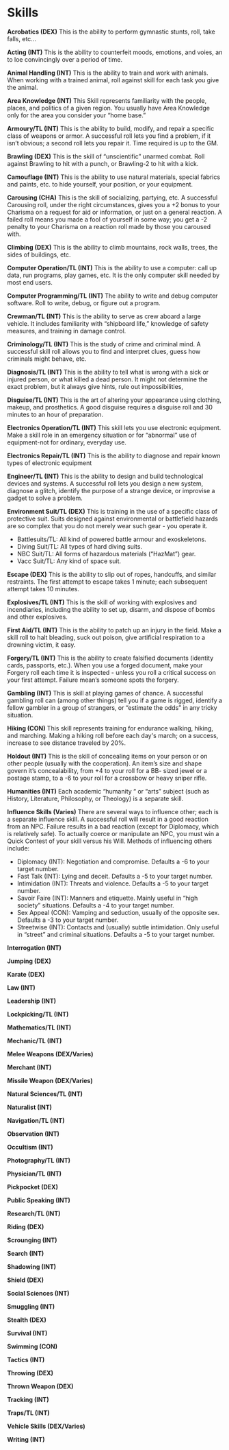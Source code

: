 Skills
======

**Acrobatics (DEX)**
This is the ability to perform gymnastic stunts, roll, take falls, etc...

**Acting (INT)**
This is the ability to counterfeit moods, emotions, and voies, an to loe convincingly over a period of time.

**Animal Handling (INT)**
This is the ability to train and work with animals. When working with a trained animal, roll against skill for each task you give the animal.

**Area Knowledge (INT)**
This Skill represents familiarity with the people, places, and politics of a given region. You usually have Area Knowledge only for the area you consider your “home base.”

**Armoury/TL (INT)**
This is the ability to build, modify, and repair a specific class of weapons or armor. A successful roll lets you find a problem, if it isn’t obvious; a second roll lets you repair it. Time required is up to the GM.

**Brawling (DEX)**
This is the skill of “unscientific” unarmed combat. Roll against Brawling to hit with a punch, or Brawling-2 to hit with a kick.

**Camouflage (INT)**
This is the ability to use natural materials, special fabrics and paints, etc. to hide yourself, your position, or your equipment.

**Carousing (CHA)**
This is the skill of socializing, partying, etc. A successful Carousing roll, under the right circumstances, gives you a +2 bonus to your Charisma on a request for aid or information, or just on a general reaction. A failed roll means you made a fool of yourself in some way; you get a -2 penalty to your Charisma on a reaction roll made by those you caroused with.

**Climbing (DEX)**
This is the ability to climb mountains, rock walls, trees, the sides of buildings, etc.

**Computer Operation/TL (INT)**
This is the ability to use a computer: call up data, run programs, play games, etc. It is the only computer skill needed by most end users.

**Computer Programming/TL (INT)**
The ability to write and debug computer software. Roll to write, debug, or figure out a program.

**Crewman/TL (INT)**
This is the ability to serve as crew aboard a large vehicle. It includes familiarity with “shipboard life,” knowledge of safety measures, and training in damage control.

**Criminology/TL (INT)**
This is the study of crime and criminal mind. A successful skill roll allows you to find and interpret clues, guess how criminals might behave, etc.

**Diagnosis/TL (INT)**
This is the ability to tell what is wrong with a sick or injured person, or what killed a dead person. It might not determine the exact problem, but it always give hints, rule out impossibilities,

**Disguise/TL (INT)**
This is the art of altering your appearance using clothing, makeup, and prosthetics. A good disguise requires a disguise roll and 30 minutes to an hour of preparation.

**Electronics Operation/TL (INT)**
This skill lets you use electronic equipment. Make a skill role in an emergency situation or for “abnormal” use of equipment-not for ordinary, everyday use.

**Electronics Repair/TL (INT)**
This is the ability to diagnose and repair known types of electronic equipment

**Engineer/TL (INT)**
This is the ability to design and build technological devices and systems. A successful roll lets you design a new system, diagnose a glitch, identify the purpose of a strange device, or improvise a gadget to solve a problem.

**Environment Suit/TL (DEX)**
This is training in the use of a specific class of protective suit. Suits designed against environmental or battlefield hazards are so complex that you do not merely wear such gear - you operate it.
* Battlesuits/TL: All kind of powered battle armour and exoskeletons.
* Diving Suit/TL: All types of hard diving suits.
* NBC Suit/TL: All forms of hazardous materials (“HazMat”) gear.
* Vacc Suit/TL: Any kind of space suit.

**Escape (DEX)**
This is the ability to slip out of ropes, handcuffs, and similar restraints. The first attempt to escape takes 1 minute; each subsequent attempt takes 10 minutes.

**Explosives/TL (INT)**
This is the skill of working with explosives and incendiaries, including the ability to set up, disarm, and dispose of bombs and other explosives.

**First Aid/TL (INT)**
This is the ability to patch up an injury in the field. Make a skill roll to halt bleading, suck out poison, give artificial respiration to a drowning victim, it easy.

**Forgery/TL (INT)**
This is the ability to create falsified documents (identity cards, passports, etc.). When you use a forged document, make your Forgery roll each time it is inspected - unless you roll a critical success on your first attempt. Failure mean’s someone spots the forgery.

**Gambling (INT)**
This is skill at playing games of chance. A successful gambling roll can (among other things) tell you if a game is rigged, identify a fellow gambler in a group of strangers, or “estimate the odds” in any tricky situation.

**Hiking (CON)**
This skill represents training for endurance walking, hiking, and marching. Making a hiking roll before each day's march; on a success, increase to see distance traveled by 20%.

**Holdout (INT)**
This is the skill of concealing items on your person or on other people (usually with the cooperation). An item’s size and shape govern it’s concealability, from +4 to your roll for a BB- sized jewel or a postage stamp, to a -6 to your roll for a crossbow or heavy sniper rifle.

**Humanities (INT)**
Each academic “humanity “ or “arts” subject (such as History, Literature, Philosophy, or Theology) is a separate skill.

**Influence Skills (Varies)**
There are several ways to influence other; each is a separate influence skill. A successful roll will result in a good reaction from an NPC. Failure results in a bad reaction (except for Diplomacy, which is relatively safe). To actually coerce or manipulate an NPC, you must win a Quick Contest of your skill versus his Will. Methods of influencing others include:
* Diplomacy (INT): Negotiation and compromise. Defaults a -6 to your target number.
* Fast Talk (INT): Lying and deceit. Defaults a -5 to your target number.
* Intimidation (INT): Threats and violence. Defaults a -5 to your target number.
* Savoir Faire (INT): Manners and etiquette. Mainly useful in “high society” situations. Defaults a -4 to your target number.
* Sex Appeal (CON): Vamping and seduction, usually of the opposite sex. Defaults a -3 to your target number.
* Streetwise (INT): Contacts and (usually) subtle intimidation. Only useful in “street” and criminal situations. Defaults a -5 to your target number.

**Interrogation (INT)**

**Jumping (DEX)**

**Karate (DEX)**

**Law (INT)**

**Leadership (INT)**

**Lockpicking/TL (INT)**

**Mathematics/TL (INT)**

**Mechanic/TL (INT)**

**Melee Weapons (DEX/Varies)**

**Merchant (INT)**

**Missile Weapon (DEX/Varies)**

**Natural Sciences/TL (INT)**

**Naturalist (INT)**

**Navigation/TL (INT)**

**Observation (INT)**

**Occultism (INT)**

**Photography/TL (INT)**

**Physician/TL (INT)**

**Pickpocket (DEX)**

**Public Speaking (INT)**

**Research/TL (INT)**

**Riding (DEX)**

**Scrounging (INT)**

**Search (INT)**

**Shadowing (INT)**

**Shield (DEX)**

**Social Sciences (INT)**

**Smuggling (INT)**

**Stealth (DEX)**

**Survival (INT)**

**Swimming (CON)**

**Tactics (INT)**

**Throwing (DEX)**

**Thrown Weapon (DEX)**

**Tracking (INT)**

**Traps/TL (INT)**

**Vehicle Skills (DEX/Varies)**

**Writing (INT)**
